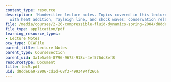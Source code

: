 ```yaml
---
content_type: resource
description: 'Handwritten lecture notes. Topics covered in this lecture include flow
  with heat addition, rayleigh line, and shock waves: conservation relations.'
file: /media/courses/2-26-compressible-fluid-dynamics-spring-2004/d8dde6a92906cd1d68f34993494f266a_lec5.pdf
file_type: application/pdf
learning_resource_types:
- Lecture Notes
ocw_type: OCWFile
parent_title: Lecture Notes
parent_type: CourseSection
parent_uid: 3a1e5a66-8796-9673-918c-4ef576dc8ef8
resourcetype: Document
title: lec5.pdf
uid: d8dde6a9-2906-cd1d-68f3-4993494f266a
---
```

